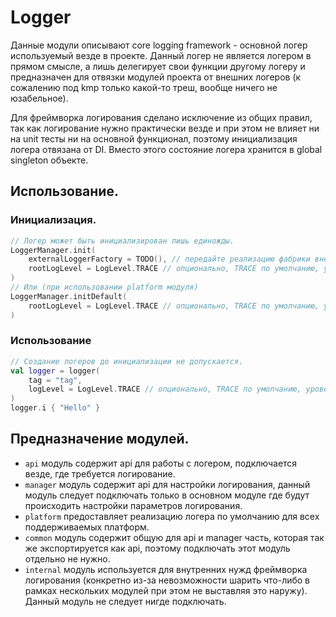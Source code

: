 # Logger

Данные модули описывают core logging framework - основной логер используемый везде в проекте. Данный логер не является
логером в прямом смысле, а лишь делегирует свои функции другому логеру и предназначен для отвязки модулей проекта от
внешних логеров (к сожалению под kmp только какой-то треш, вообще ничего не юзабельное).

Для фреймворка логирования сделано исключение из общих правил, так как логирование нужно практически везде и при этом не
влияет ни на unit тесты ни на основной функционал, поэтому инициализация логера отвязана от DI. Вместо этого состояние
логера хранится в global singleton объекте.

## Использование.

### Инициализация.

```kotlin
// Логер может быть инициализирован лишь единожды.
LoggerManager.init(
    externalLoggerFactory = TODO(), // передайте реализацию фабрики внешнего логера тут.
    rootLogLevel = LogLevel.TRACE // опционально, TRACE по умолчанию, уровень логирования.
)
// Или (при использовании platform модуля)
LoggerManager.initDefault(
    rootLogLevel = LogLevel.TRACE // опционально, TRACE по умолчанию, уровень логирования.
)
```

### Использование

```kotlin
// Создание логеров до инициализации не допускается.
val logger = logger(
    tag = "tag",
    logLevel = LogLevel.TRACE // опционально, TRACE по умолчанию, уровень логирования.
)
logger.i { "Hello" }
```

## Предназначение модулей.

* `api` модуль содержит api для работы с логером, подключается везде, где требуется логирование.
* `manager` модуль содержит api для настройки логирования, данный модуль следует подключать только в основном модуле где
  будут происходить настройки параметров логирования.
* `platform` предоставляет реализацию логера по умолчанию для всех поддерживаемых платформ.
* `common` модуль содержит общую для api и manager часть, которая так же экспортируется как api, поэтому подключать этот
  модуль отдельно не нужно.
* `internal` модуль используется для внутренних нужд фреймворка логирования (конкретно из-за невозможности шарить
  что-либо в рамках нескольких модулей при этом не выставляя это наружу). Данный модуль не следует нигде подключать.
